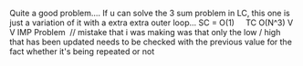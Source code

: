 Quite a good problem....
If u can solve the 3 sum problem in LC, this one is just a variation of it with a extra extra outer loop...
SC = O(1)     TC O(N^3)
V V IMP Problem
​
// mistake that i was making was that only the low / high that has been updated needs to be checked with the previous value for the fact whether it's being repeated or not